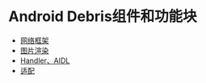 # Android Debris组件和功能块
* [网络框架](/docs/net/README.md)
* [图片渲染](/docs/img/README.md)
* [Handler、AIDL](/docs/interaction/README.md)
* [适配](/docs/adapter/README.md)